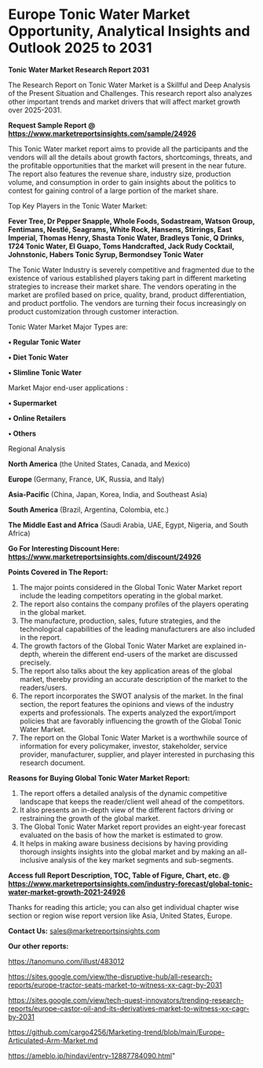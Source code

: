 # Europe Tonic Water Market Opportunity, Analytical Insights and Outlook 2025 to 2031

<strong>Tonic Water Market Research Report 2031</strong>

The Research Report on Tonic Water Market is a Skillful and Deep Analysis of the Present Situation and Challenges. This research report also analyzes other important trends and market drivers that will affect market growth over 2025-2031.

<strong>Request Sample Report @ <a href=https://www.marketreportsinsights.com/sample/24926>https://www.marketreportsinsights.com/sample/24926</a></strong>

This Tonic Water market report aims to provide all the participants and the vendors will all the details about growth factors, shortcomings, threats, and the profitable opportunities that the market will present in the near future. The report also features the revenue share, industry size, production volume, and consumption in order to gain insights about the politics to contest for gaining control of a large portion of the market share.

Top Key Players in the Tonic Water Market:

<strong>Fever Tree, Dr Pepper Snapple, Whole Foods, Sodastream, Watson Group, Fentimans, Nestlé, Seagrams, White Rock, Hansens, Stirrings, East Imperial, Thomas Henry, Shasta Tonic Water, Bradleys Tonic, Q Drinks, 1724 Tonic Water, El Guapo, Toms Handcrafted, Jack Rudy Cocktail, Johnstonic, Habers Tonic Syrup, Bermondsey Tonic Water</strong>

The Tonic Water Industry is severely competitive and fragmented due to the existence of various established players taking part in different marketing strategies to increase their market share. The vendors operating in the market are profiled based on price, quality, brand, product differentiation, and product portfolio. The vendors are turning their focus increasingly on product customization through customer interaction.

Tonic Water Market Major Types are:

<strong>• Regular Tonic Water

• Diet Tonic Water

• Slimline Tonic Water</strong>

Market Major end-user applications :

<strong>• Supermarket

• Online Retailers

• Others</strong>

Regional Analysis

</u><strong><b>North America</b></strong> (the United States, Canada, and Mexico)

<strong><b>Europe </b></strong>(Germany, France, UK, Russia, and Italy)

<strong><b>Asia-Pacific</b></strong> (China, Japan, Korea, India, and Southeast Asia)

<strong><b>South America</b></strong> (Brazil, Argentina, Colombia, etc.)

<strong><b>The Middle East and Africa</b></strong> (Saudi Arabia, UAE, Egypt, Nigeria, and South Africa)

<strong>Go For Interesting Discount Here: <a href=https://www.marketreportsinsights.com/discount/24926>https://www.marketreportsinsights.com/discount/24926</a></strong>

<strong>Points Covered in The Report:</strong>
<ol>
  <li>The major points considered in the Global Tonic Water Market report include the leading competitors operating in the global market.</li>
  <li>The report also contains the company profiles of the players operating in the global market.</li>
  <li>The manufacture, production, sales, future strategies, and the technological capabilities of the leading manufacturers are also included in the report.</li>
  <li>The growth factors of the Global Tonic Water Market are explained in-depth, wherein the different end-users of the market are discussed precisely.</li>
  <li>The report also talks about the key application areas of the global market, thereby providing an accurate description of the market to the readers/users.</li>
  <li>The report incorporates the SWOT analysis of the market. In the final section, the report features the opinions and views of the industry experts and professionals. The experts analyzed the export/import policies that are favorably influencing the growth of the Global Tonic Water Market.</li>
  <li>The report on the Global Tonic Water Market is a worthwhile source of information for every policymaker, investor, stakeholder, service provider, manufacturer, supplier, and player interested in purchasing this research document.</li>
</ol>
<strong>Reasons for Buying Global Tonic Water Market Report:</strong>

<ol>
  <li>The report offers a detailed analysis of the dynamic competitive landscape that keeps the reader/client well ahead of the competitors.</li>
  <li>It also presents an in-depth view of the different factors driving or restraining the growth of the global market.</li>
  <li>The Global Tonic Water Market report provides an eight-year forecast evaluated on the basis of how the market is estimated to grow.</li>
  <li>It helps in making aware business decisions by having providing thorough insights insights into the global market and by making an all-inclusive analysis of the key market segments and sub-segments.</li>
</ol>
<strong>Access full Report Description, TOC, Table of Figure, Chart, etc. @ <a href=https://www.marketreportsinsights.com/industry-forecast/global-tonic-water-market-growth-2021-24926>https://www.marketreportsinsights.com/industry-forecast/global-tonic-water-market-growth-2021-24926</a></strong>


Thanks for reading this article; you can also get individual chapter wise section or region wise report version like Asia, United States, Europe.

<strong>Contact Us:</strong>
sales@marketreportsinsights.com

<strong>Our other reports:</strong>

<a href=https://tanomuno.com/illust/483012>https://tanomuno.com/illust/483012</a>

<a href=https://sites.google.com/view/the-disruptive-hub/all-research-reports/europe-tractor-seats-market-to-witness-xx-cagr-by-2031>https://sites.google.com/view/the-disruptive-hub/all-research-reports/europe-tractor-seats-market-to-witness-xx-cagr-by-2031</a>

<a href=https://sites.google.com/view/tech-quest-innovators/trending-research-reports/europe-castor-oil-and-its-derivatives-market-to-witness-xx-cagr-by-2031>https://sites.google.com/view/tech-quest-innovators/trending-research-reports/europe-castor-oil-and-its-derivatives-market-to-witness-xx-cagr-by-2031</a>

<a href=https://github.com/cargo4256/Marketing-trend/blob/main/Europe-Articulated-Arm-Market.md>https://github.com/cargo4256/Marketing-trend/blob/main/Europe-Articulated-Arm-Market.md</a>

<a href=https://ameblo.jp/hindavi/entry-12887784090.html>https://ameblo.jp/hindavi/entry-12887784090.html</a>"
